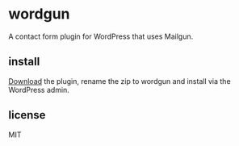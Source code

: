 wordgun
=======

A contact form plugin for WordPress that uses Mailgun.

## install

[Download](https://github.com/shampine/wordgun/archive/master.zip) the plugin, rename the zip to wordgun and install via the WordPress admin.

## license

MIT